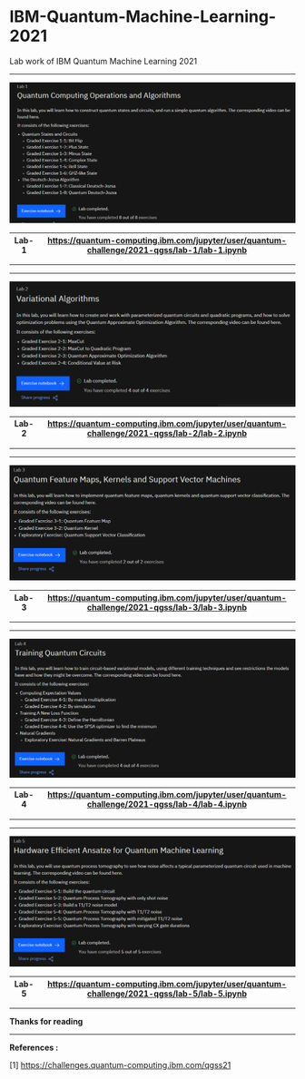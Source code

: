 # IBM-Quantum-Machine-Learning-2021
Lab work of IBM Quantum Machine Learning 2021

---

![](images\lab1.png)

| Lab-1 | https://quantum-computing.ibm.com/jupyter/user/quantum-challenge/2021-qgss/lab-1/lab-1.ipynb |
| ----- | ------------------------------------------------------------ |

---
---

![](images\lab2.png)

| Lab-2 | https://quantum-computing.ibm.com/jupyter/user/quantum-challenge/2021-qgss/lab-2/lab-2.ipynb |
| ----- | ------------------------------------------------------------ |

---
---

![](images\lab3.png)

| Lab-3 | https://quantum-computing.ibm.com/jupyter/user/quantum-challenge/2021-qgss/lab-3/lab-3.ipynb |
| ----- | ------------------------------------------------------------ |

---
---

![](images\lab4.png)

| Lab-4 | https://quantum-computing.ibm.com/jupyter/user/quantum-challenge/2021-qgss/lab-4/lab-4.ipynb |
| ----- | ------------------------------------------------------------ |

---
---

![](images\lab5.png)

| Lab-5 | https://quantum-computing.ibm.com/jupyter/user/quantum-challenge/2021-qgss/lab-5/lab-5.ipynb |
| ----- | ------------------------------------------------------------ |

---

**Thanks for reading**

----

**References :**

[1] https://challenges.quantum-computing.ibm.com/qgss21
